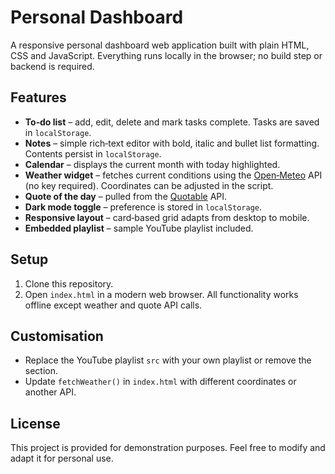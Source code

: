 # Personal Dashboard

A responsive personal dashboard web application built with plain HTML, CSS and JavaScript. Everything runs locally in the browser; no build step or backend is required.

## Features
- **To‑do list** – add, edit, delete and mark tasks complete. Tasks are saved in `localStorage`.
- **Notes** – simple rich‑text editor with bold, italic and bullet list formatting. Contents persist in `localStorage`.
- **Calendar** – displays the current month with today highlighted.
- **Weather widget** – fetches current conditions using the [Open‑Meteo](https://open-meteo.com/) API (no key required). Coordinates can be adjusted in the script.
- **Quote of the day** – pulled from the [Quotable](https://api.quotable.io/) API.
- **Dark mode toggle** – preference is stored in `localStorage`.
- **Responsive layout** – card‑based grid adapts from desktop to mobile.
- **Embedded playlist** – sample YouTube playlist included.

## Setup
1. Clone this repository.
2. Open `index.html` in a modern web browser. All functionality works offline except weather and quote API calls.

## Customisation
- Replace the YouTube playlist `src` with your own playlist or remove the section.
- Update `fetchWeather()` in `index.html` with different coordinates or another API.

## License
This project is provided for demonstration purposes. Feel free to modify and adapt it for personal use.
